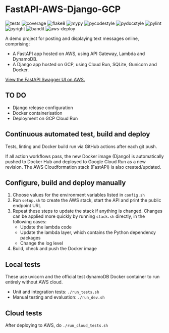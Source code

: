 # FastAPI-AWS-Django-GCP


![tests](https://github.com/e-mit/fastapi-aws-django-gcp/actions/workflows/tests.yml/badge.svg)
![coverage](https://img.shields.io/endpoint?url=https://gist.githubusercontent.com/e-mit/9df92671b4e2859b1e75cf762121b73f/raw/fastapi-aws-django-gcp.json)
![flake8](https://github.com/e-mit/fastapi-aws-django-gcp/actions/workflows/flake8.yml/badge.svg)
![mypy](https://github.com/e-mit/fastapi-aws-django-gcp/actions/workflows/mypy.yml/badge.svg)
![pycodestyle](https://github.com/e-mit/fastapi-aws-django-gcp/actions/workflows/pycodestyle.yml/badge.svg)
![pydocstyle](https://github.com/e-mit/fastapi-aws-django-gcp/actions/workflows/pydocstyle.yml/badge.svg)
![pylint](https://github.com/e-mit/fastapi-aws-django-gcp/actions/workflows/pylint.yml/badge.svg)
![pyright](https://github.com/e-mit/fastapi-aws-django-gcp/actions/workflows/pyright.yml/badge.svg)
![bandit](https://github.com/e-mit/fastapi-aws-django-gcp/actions/workflows/bandit.yml/badge.svg)
![aws-deploy](https://github.com/e-mit/fastapi-aws-django-gcp/actions/workflows/aws-deploy.yml/badge.svg)


A demo project for posting and displaying text messages online, comprising:
- A FastAPI app hosted on AWS, using API Gateway, Lambda and DynamoDB.
- A Django app hosted on GCP, using Cloud Run, SQLite, Gunicorn and Docker.

[View the FastAPI Swagger UI on AWS.](https://peil328b55.execute-api.eu-west-2.amazonaws.com/docs)


## TO DO
- Django release configuration
- Docker containerisation
- Deployment on GCP Cloud Run


## Continuous automated test, build and deploy

Tests, linting and Docker build run via GitHub actions after each git push.

If all action workflows pass, the new Docker image (Django) is automatically pushed to Docker Hub and deployed to Google Cloud Run as a new revision. The AWS Cloudformation stack (FastAPI) is also created/updated.


## Configure, build and deploy manually

1. Choose values for the environment variables listed in ```config.sh```
2. Run ```setup.sh``` to create the AWS stack, start the API and print the public endpoint URL
3. Repeat these steps to update the stack if anything is changed. Changes can be applied more quickly by running ```stack.sh``` directly, in the following cases:
    - Update the lambda code
    - Update the lambda layer, which contains the Python dependency packages
    - Change the log level
4. Build, check and push the Docker image


## Local tests

These use uvicorn and the official test dynamoDB Docker container to run entirely without AWS cloud.

- Unit and integration tests: ```./run_tests.sh```
- Manual testing and evaluation: ```./run_dev.sh```


## Cloud tests

After deploying to AWS, do ```./run_cloud_tests.sh```
